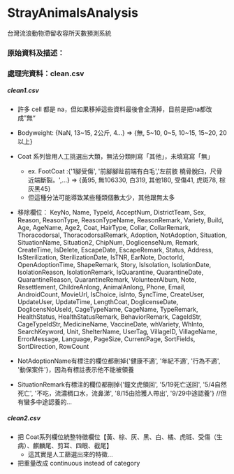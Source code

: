 # StrayAnimalsAnalysis
 台灣流浪動物滯留收容所天數預測系統
 
### 原始資料及描述：

### 處理完資料：clean.csv
##### clean1.csv
- 許多 cell 都是 na，但如果移掉這些資料最後會全清掉，目前是把na都改成”無“
- Bodyweight: {NaN, 13\~15, 2公斤, 4...} => {無, 5\~10, 0\~5, 10\~15, 15\~20, 20以上}
- Coat 系列皆用人工挑選出大類，無法分類則寫「其他」，未填寫寫「無」
  - ex. FootCoat :{'1腳受傷', '前腳腳趾前端有白毛','左前肢 橈骨脫臼，尺骨近端斷裂。',...} => {黃95, 無106330, 白319, 其他180, 受傷41, 虎斑78, 棕灰黑45}
  - 但這種分法可能導致某些種類個數太少，其他跟無太多
- 移除欄位：
  KeyNo, Name, TypeId, AcceptNum, DistrictTeam, Sex, Reason, ReasonType, ReasonTypeName, ReasonRemark, Variety, Build, Age, AgeName, Age2, Coat, HairType, Collar, CollarRemark, Thoracodorsal, ThoracodorsalRemark, Adoption, NotAdoption, Situation, SituationName, Situation2, ChipNum, DoglicenseNum, Remark, CreateTime, IsDelete, EscapeDate, EscapeRemark, Status, Address, IsSterilization, SterilizationDate, IsTNR, EarNote, DoctorId, OpenAdoptionTime, ShapeRemark, Story, IsIsolation, IsolationDate, IsolationReason, IsolationRemark, IsQuarantine, QuarantineDate, QuarantineReason, QuarantineRemark, VolunteerAlbum, Note, Resettlement, ChildreAnlong, AnimalAnlong, Phone, Email, AndroidCount, MovieUrl, IsChoice, isInto, SyncTime, CreateUser, UpdateUser, UpdateTime, LengthCoat, DoglicenseDate, DoglicensNoUseId, CageTypeName, CageName, TypeRemark, HealthStatus, HealthStatusRemark, BehaviorRemark, CageIdStr, CageTypeIdStr, MedicineName, VaccineDate, whVariety, WhInto, SearchKeyword, Unit, ShelterName, UserTag, VillageID, VillageName, ErrorMessage, Language, PageSize, CurrentPage, SortFields, SortDirection, RowCount
  
- NotAdoptionName有標注的欄位都刪掉{'健康不適', '年紀不適', '行為不適', '動保案件'}，因為有標註表示他不能被領養
- SituationRemark有標注的欄位都刪掉{'鐘文虎領回', '5/19死亡送回', '5/4自然死亡', '不吃，流濃稠口水，流鼻涕', '8/15由拾獲人帶出', '9/29中途認養'} //但有蠻多中途認養的...

##### clean2.csv
- 把 Coat系列欄位統整特徵欄位【黃、棕、灰、黑、白、橘、虎斑、受傷（生病）、麒麟尾、剪耳、四眼、截尾】
  - 這其實是人工篩選出來的特徵...
- 把重量改成 continuous instead of category

